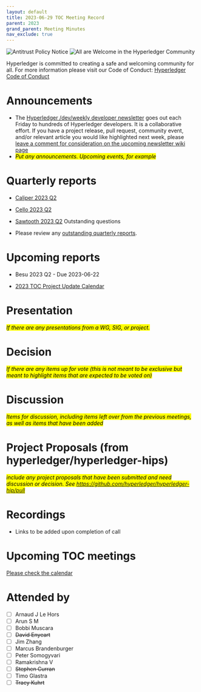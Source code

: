```yaml
---
layout: default
title: 2023-06-29 TOC Meeting Record
parent: 2023
grand_parent: Meeting Minutes
nav_exclude: true
---
```


![Antitrust Policy Notice](../images/antitrust-policy-notice.png "Antitrust Policy Notice")
![All are Welcome in the Hyperledger Community](../images/all-are-welcome.png "All are Welcome in the Hyperledger Community")

Hyperledger is committed to creating a safe and welcoming community for all. For more information please visit our Code of Conduct: [Hyperledger Code of Conduct](https://toc.hyperledger.org/governing-documents/code-of-conduct.html)

# Announcements
* The [Hyperledger /dev/weekly developer newsletter](https://wiki.hyperledger.org/pages/viewpage.action?pageId=39618905) goes out each Friday to hundreds of Hyperledger developers. It is a collaborative effort. If you have a project release, pull request, community event, and/or relevant article you would like highlighted next week, please [leave a comment for consideration on the upcoming newsletter wiki page](https://wiki.hyperledger.org/display/DR/2023)
* <mark>_Put any announcements. Upcoming events, for example_
</mark>

# Quarterly reports
* [Caliper 2023 Q2](https://github.com/hyperledger/toc/pull/131) 
* [Cello 2023 Q2](https://github.com/hyperledger/toc/pull/129)
* [Sawtooth 2023 Q2](https://github.com/hyperledger/toc/pull/128) Outstanding questions

* Please review any [outstanding quarterly reports](https://github.com/hyperledger/toc/pulls?q=is%3Apr+is%3Aopen+label%3Aquarterly-report+user-review-requested%3A%40me).

# Upcoming reports
* Besu 2023 Q2 - Due 2023-06-22

* [2023 TOC Project Update Calendar](https://wiki.hyperledger.org/display/TSC/2023+TOC+Project+Update+Calendar)

# Presentation
<mark>_If there are any presentations from a WG, SIG, or project._
</mark>

# Decision
<mark>_If there are any items up for vote (this is not meant to be exclusive but meant to highlight items that are expected to be voted on)_</mark>

# Discussion
<mark>_Items for discussion, including items left over from the previous meetings, as well as items that have been added_
</mark>

# Project Proposals (from hyperledger/hyperledger-hips)
<mark>_include any project proposals that have been submitted and need discussion or decision. See https://github.com/hyperledger/hyperledger-hip/pull_
</mark>

# Recordings
* Links to be added upon completion of call

# Upcoming TOC meetings
[Please check the calendar](https://lists.hyperledger.org/g/toc/calendar)

# Attended by
* [ ] Arnaud J Le Hors
* [ ] Arun S M
* [ ] Bobbi Muscara
* [ ] ~~David Enyeart~~
* [ ] Jim Zhang
* [ ] Marcus Brandenburger
* [ ] Peter Somogyvari
* [ ] Ramakrishna V
* [ ] ~~Stephen Curran~~
* [ ] Timo Glastra
* [ ] ~~Tracy Kuhrt~~
